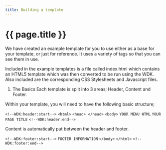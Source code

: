 ```yaml
---
title: Building a template
---
```


<h1>{{ page.title }}</h1>

We have created an example template for you to use either as a base for your template, or just for reference. It uses a variety of tags so that you can see them in use.

Included in the example templates is a file called index.html which contains an HTML5 template which was then converted to be run using the WDK. Also included are the corresponding CSS Stylesheets and Javascript files.

1. The Basics
Each template is split into 3 areas; Header, Content and Footer.

Within your template, you will need to have the following basic structure;

`<!--WDK:header:start-->`
    `<html>`
    `<head> </head>`
    `<body>`
    `YOUR MENU HTML`
    `YOUR PAGE TITLE`
`<!--WDK:header:end-->`

Content is automatically put between the header and footer.

`<!--WDK:footer:start-->`
    `FOOTER INFORMATION`
    `</body>`
    `</html>`
`<!--WDK:footer:end-->`